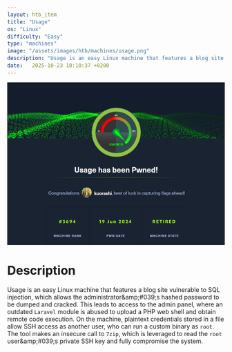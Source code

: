 ```yaml
---
layout: htb_item
title: "Usage"
os: "Linux"
difficulty: "Easy"
type: "machines"
image: "/assets/images/htb/machines/usage.png"
description: "Usage is an easy Linux machine that features a blog site vulnerable to SQL injection, which allows the administrator&amp;amp;#039;s hashed password to be dumped and cracked. This leads to access to the admin panel, where an outdated `Laravel` module is abused to upload a PHP web shell and obtain remote code execution. On the machine, plaintext credentials stored in a file allow SSH access as another user, who can run a custom binary as `root`. The tool makes an insecure call to `7zip`, which is leveraged to read the `root` user&amp;amp;#039;s private SSH key and fully compromise the system. "
date:   2025-10-23 10:10:37 +0200
---
```


![Usage pwned](/assets/images/htb/machines/usage_pwned.png)

# Description
Usage is an easy Linux machine that features a blog site vulnerable to SQL injection, which allows the administrator&amp;amp;#039;s hashed password to be dumped and cracked. This leads to access to the admin panel, where an outdated `Laravel` module is abused to upload a PHP web shell and obtain remote code execution. On the machine, plaintext credentials stored in a file allow SSH access as another user, who can run a custom binary as `root`. The tool makes an insecure call to `7zip`, which is leveraged to read the `root` user&amp;amp;#039;s private SSH key and fully compromise the system. 
